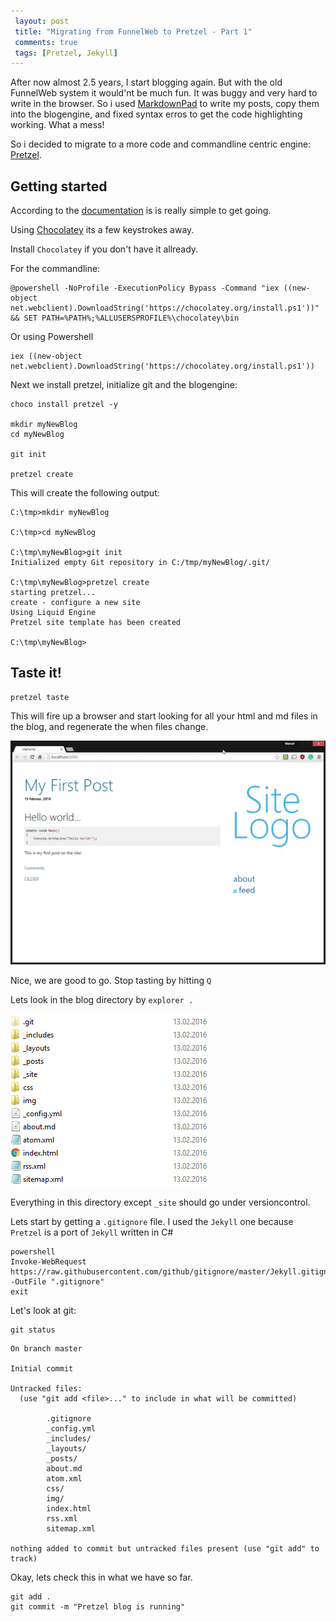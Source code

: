 ```yaml
---
 layout: post 
 title: "Migrating from FunnelWeb to Pretzel - Part 1"
 comments: true
 tags: [Pretzel, Jekyll]
---
```

After now almost 2.5 years, I start blogging again.
But with the old FunnelWeb system it would'nt be much fun.
It was buggy and very hard to write in the browser. So i used [MarkdownPad](//markdownpad.com/) to write my posts, copy them into the blogengine, and fixed syntax erros to get the code highlighting working.
What a mess!

So i decided to migrate to a more code and commandline centric engine: [Pretzel](//github.com/Code52/pretzel).

<!-- more -->
## Getting started

According to the [documentation](//github.com/Code52/pretzel/wiki/Installing-Pretzel) is is really simple to get going.

Using [Chocolatey](//chocolatey.org/) its a few keystrokes away.

Install `Chocolatey` if you don't have it allready.

For the commandline:

```
@powershell -NoProfile -ExecutionPolicy Bypass -Command "iex ((new-object net.webclient).DownloadString('https://chocolatey.org/install.ps1'))" && SET PATH=%PATH%;%ALLUSERSPROFILE%\chocolatey\bin
```

Or using Powershell

```
iex ((new-object net.webclient).DownloadString('https://chocolatey.org/install.ps1'))
```

Next we install pretzel, initialize git and the blogengine:

```
choco install pretzel -y
  
mkdir myNewBlog
cd myNewBlog
    
git init

pretzel create
```

This will create the following output:

```
C:\tmp>mkdir myNewBlog

C:\tmp>cd myNewBlog

C:\tmp\myNewBlog>git init
Initialized empty Git repository in C:/tmp/myNewBlog/.git/

C:\tmp\myNewBlog>pretzel create
starting pretzel...
create - configure a new site
Using Liquid Engine
Pretzel site template has been created

C:\tmp\myNewBlog>
```

## Taste it!

```
pretzel taste
```

This will fire up a browser and start looking for all your html and md files in the blog, and regenerate the when files change. 

![Pretzel in the browser](/img/posts/2016/pretzel1.png)

Nice, we are good to go.
Stop tasting by hitting `Q`

Lets look in the blog directory by `explorer .`

![Pretzel in the explorer](/img/posts/2016/pretzel2.png)

Everything in this directory except `_site` should go under versioncontrol.

Lets start by getting a `.gitignore` file.
I used the `Jekyll` one because `Pretzel` is a port of `Jekyll` written in C#

```
powershell
Invoke-WebRequest https://raw.githubusercontent.com/github/gitignore/master/Jekyll.gitignore -OutFile ".gitignore"
exit
```

Let's look at git:

```
git status
```

```
On branch master

Initial commit

Untracked files:
  (use "git add <file>..." to include in what will be committed)

        .gitignore
        _config.yml
        _includes/
        _layouts/
        _posts/
        about.md
        atom.xml
        css/
        img/
        index.html
        rss.xml
        sitemap.xml

nothing added to commit but untracked files present (use "git add" to track)
```

Okay, lets check this in what we have so far.

```
git add .
git commit -m "Pretzel blog is running"
```